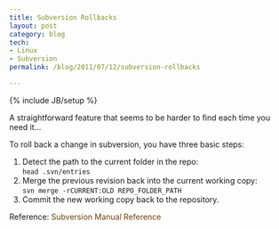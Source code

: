 ```yaml
---
title: Subversion Rollbacks
layout: post
category: blog
tech:
- Linux
- Subversion
permalink: /blog/2011/07/12/subversion-rollbacks

---
```

{% include JB/setup %}
<div id="node-112" class="node node-blog node-promoted">
  <div class="content clearfix">
    <div class="field field-name-body field-type-text-with-summary field-label-hidden"><div class="field-items"><div class="field-item even"><p>A straightforward feature that seems to be harder to find each time you need it...</p>
<p>To roll back a change in subversion, you have three basic steps:</p>
<ol>
    <li>Detect the path to the current folder in the repo:<br />
    <code>head .svn/entries</code></li>
    <li>Merge the previous revision back into the current working copy:<br />
    <code>svn merge -rCURRENT:OLD REPO_FOLDER_PATH</code></li>
    <li>Commit the new working copy back to the repository.</li>
</ol>
<p>Reference:&nbsp;<a style="color: rgb(108, 66, 14); text-decoration: none; " href="http://svnbook.red-bean.com/en/1.0/svn-book.html#svn-ch-4-sect-4.2">Subversion Manual Reference</a></p></div></div></div>  </div>
</div>
